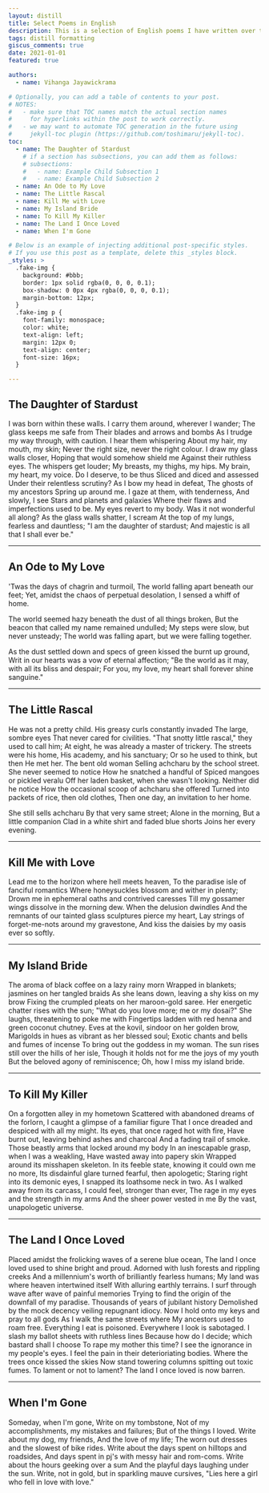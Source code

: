 ```yaml
---
layout: distill
title: Select Poems in English
description: This is a selection of English poems I have written over the years. You can find a more extensive collection at the Instagram page <a href="https://instagram.com/vivijay_poetry?igshid=OGQ5ZDc2ODk2ZA==">@vivijay_poetry</a>
tags: distill formatting
giscus_comments: true
date: 2021-01-01
featured: true

authors:
  - name: Vihanga Jayawickrama

# Optionally, you can add a table of contents to your post.
# NOTES:
#   - make sure that TOC names match the actual section names
#     for hyperlinks within the post to work correctly.
#   - we may want to automate TOC generation in the future using
#     jekyll-toc plugin (https://github.com/toshimaru/jekyll-toc).
toc:
  - name: The Daughter of Stardust
    # if a section has subsections, you can add them as follows:
    # subsections:
    #   - name: Example Child Subsection 1
    #   - name: Example Child Subsection 2
  - name: An Ode to My Love
  - name: The Little Rascal
  - name: Kill Me with Love
  - name: My Island Bride
  - name: To Kill My Killer
  - name: The Land I Once Loved
  - name: When I'm Gone

# Below is an example of injecting additional post-specific styles.
# If you use this post as a template, delete this _styles block.
_styles: >
  .fake-img {
    background: #bbb;
    border: 1px solid rgba(0, 0, 0, 0.1);
    box-shadow: 0 0px 4px rgba(0, 0, 0, 0.1);
    margin-bottom: 12px;
  }
  .fake-img p {
    font-family: monospace;
    color: white;
    text-align: left;
    margin: 12px 0;
    text-align: center;
    font-size: 16px;
  }

---
```


## The Daughter of Stardust

I was born within these walls.
I carry them around, wherever I wander;
The glass keeps me safe from
Their blades and arrows and bombs
As I trudge my way through, with caution.
I hear them whispering
About my hair, my mouth, my skin;
Never the right size, never the right colour.
I draw my glass walls closer,
Hoping that would somehow shield me
Against their ruthless eyes.
The whispers get louder;
My breasts, my thighs, my hips.
My brain, my heart, my voice.
Do I deserve, to be thus
Sliced and diced and assessed
Under their relentless scrutiny?
As I bow my head in defeat,
The ghosts of my ancestors
Spring up around me.
I gaze at them, with tenderness,
And slowly, I see
Stars and planets and galaxies
Where their flaws and imperfections used to be.
My eyes revert to my body.
Was it not wonderful all along?
As the glass walls shatter, I scream
At the top of my lungs, fearless and dauntless;
"I am the daughter of stardust;
And majestic is all that I shall ever be."

***

## An Ode to My Love

'Twas the days of chagrin and turmoil,
The world falling apart beneath our feet;
Yet, amidst the chaos of perpetual desolation,
I sensed a whiff of home.

The world seemed hazy beneath the dust of all things broken,
But the beacon that called my name remained undulled;
My steps were slow, but never unsteady;
The world was falling apart, but we were falling together.

As the dust settled down and specs of green kissed the burnt up ground,
Writ in our hearts was a vow of eternal affection;
"Be the world as it may, with all its bliss and despair;
For you, my love, my heart shall forever shine sanguine."

***

## The Little Rascal

He was not a pretty child.
His greasy curls constantly invaded
The large, sombre eyes
That never cared for civilities.
"That snotty little rascal," they used to call him;
At eight, he was already a master of trickery.
The streets were his home,
His academy, and his sanctuary;
Or so he used to think, but then
He met her. The bent old woman
Selling achcharu by the school street.
She never seemed to notice
How he snatched a handful of
Spiced mangoes or pickled veralu
Off her laden basket, when she wasn't looking.
Neither did he notice
How the occasional scoop of achcharu she offered
Turned into packets of rice, then old clothes,
Then one day, an invitation to her home.

She still sells achcharu
By that very same street;
Alone in the morning,
But a little companion
Clad in a white shirt and faded blue shorts
Joins her every evening.

***

## Kill Me with Love

Lead me to the horizon where hell meets heaven,
To the paradise isle of fanciful romantics
Where honeysuckles blossom and wither in plenty;
Drown me in ephemeral oaths and contrived caresses
Till my gossamer wings dissolve in the morning dew.
When the delusion dwindles
And the remnants of our tainted glass sculptures pierce my heart,
Lay strings of forget-me-nots around my gravestone,
And kiss the daisies by my oasis ever so softly.

***

## My Island Bride

The aroma of black coffee on a lazy rainy morn
Wrapped in blankets; jasmines on her tangled braids
As she leans down, leaving a shy kiss on my brow
Fixing the crumpled pleats on her maroon-gold saree.
Her energetic chatter rises with the sun;
"What do you love more; me or my dosai?"
She laughs, threatening to poke me with
Fingertips ladden with red henna and green coconut chutney.
Eves at the kovil, sindoor on her golden brow,
Marigolds in hues as vibrant as her blessed soul;
Exotic chants and bells and fumes of incense
To bring out the goddess in my woman.
The sun rises still over the hills of her isle,
Though it holds not for me the joys of my youth
But the beloved agony of reminiscence;
Oh, how I miss my island bride.

***

## To Kill My Killer

On a forgotten alley in my hometown
Scattered with abandoned dreams of the forlorn,
I caught a glimpse of a familiar figure
That I once dreaded and despiced with all my might.
Its eyes, that once raged hot with fire,
Have burnt out, leaving behind ashes and charcoal
And a fading trail of smoke.
Those beastly arms that locked around my body
In an inescapable grasp, when I was a weakling,
Have wasted away into papery skin
Wrapped around its misshapen skeleton.
In its feeble state, knowing it could own me no more,
Its disdainful glare turned fearful, then apologetic;
Staring right into its demonic eyes,
I snapped its loathsome neck in two.
As I walked away from its carcass,
I could feel, stronger than ever,
The rage in my eyes and the strength in my arms
And the sheer power vested in me
By the vast, unapologetic universe.

***

## The Land I Once Loved

Placed amidst the frolicking waves of a serene blue ocean,
The land I once loved used to shine bright and proud.
Adorned with lush forests and rippling creeks
And a millennium's worth of brilliantly fearless humans;
My land was where heaven intertwined itself
With alluring earthly terrains.
I surf through wave after wave of painful memories
Trying to find the origin of the downfall of my paradise.
Thousands of years of jubilant history
Demolished by the mock decency veiling repugnant idiocy.
Now I hold onto my keys and pray to all gods
As I walk the same streets where
My ancestors used to roam free.
Everything I eat is poisoned.
Everywhere I look is sabotaged.
I slash my ballot sheets with ruthless lines
Because how do I decide; which bastard shall I choose
To rape my mother this time?
I see the ignorance in my people's eyes.
I feel the pain in their deterioriating bodies.
Where the trees once kissed the skies
Now stand towering columns spitting out toxic fumes. 
To lament or not to lament?
The land I once loved is now barren.

***

## When I'm Gone

Someday, when I'm gone,
Write on my tombstone,
Not of my accomplishments, my mistakes and failures;
But of the things I loved.
Write about my dog, my friends,
And the love of my life;
The worn out dresses and the slowest of bike rides.
Write about the days spent on hilltops and roadsides,
And days spent in pj's with messy hair and rom-coms.
Write about the hours geeking over a sum
And the playful days laughing under the sun.
Write, not in gold, but in sparkling mauve cursives,
"Lies here a girl who fell in love with love."